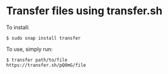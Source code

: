# Transfer files using transfer.sh

To install:

    $ sudo snap install transfer

To use, simply run:

    $ transfer path/to/file
    https://transfer.sh/pQ0mG/file
